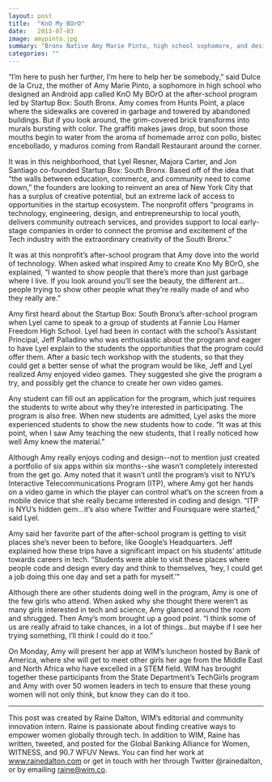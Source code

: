 ```yaml
---
layout: post
title:  "KnO My BOrO"
date:   2013-07-03
image: amypinto.jpg
summary: "Bronx Native Amy Marie Pinto, high school sophomore, and designer of KnO My BOrO, will present her app at WIM's luncheon hosted by Bank of America, where she will get to meet other girls her age from the Middle East and North Africa who have excelled in a STEM field"
categories: ""
---
```


“I’m here to push her further, I’m here to help her be somebody,” said Dulce de la Cruz, the mother of Amy Marie Pinto, a sophomore in high school who designed an Android app called KnO My BOrO at the after-school program led by Startup Box: South Bronx. Amy comes from Hunts Point, a place where the sidewalks are covered in garbage and towered by abandoned buildings.  But if you look around, the grim-covered brick transforms into murals bursting with color. The graffiti makes jaws drop, but soon those mouths begin to water from the aroma of homemade arroz con pollo, bistec encebollado, y maduros coming from Randall Restaurant around the corner.



It was in this neighborhood, that Lyel Resner, Majora Carter, and Jon Santiago co-founded Startup Box: South Bronx. Based off of the idea that “the walls between education, commerce, and community need to come down,” the founders are looking to reinvent an area of New York City that has a surplus of creative potential, but an extreme lack of access to opportunities in the startup ecosystem. The nonprofit offers “programs in technology, engineering, design, and entrepreneurship to local youth, delivers community outreach services, and provides support to local early-stage companies in order to connect the promise and excitement of the Tech industry with the extraordinary creativity of the South Bronx.”



It was at this nonprofit’s after-school program that Amy dove into the world of technology. When asked what inspired Amy to create Kno My BOrO, she explained, “I wanted to show people that there’s more than just garbage where I live. If you look around you’ll see the beauty, the different art…people trying to show other people what they’re really made of and who they really are.”



Amy first heard about the Startup Box: South Bronx’s after-school program when Lyel came to speak to a group of students at Fannie Lou Hamer Freedom High School. Lyel had been in contact with the school’s Assistant Principal, Jeff Palladino who was enthusiastic about the program and eager to have Lyel explain to the students the opportunities that the program could offer them. After a basic tech workshop with the students, so that they could get a better sense of what the program would be like, Jeff and Lyel realized Amy enjoyed video games. They suggested she give the program a try, and possibly get the chance to create her own video games.



Any student can fill out an application for the program, which just requires the students to write about why they’re interested in participating. The program is also free. When new students are admitted, Lyel asks the more experienced students to show the new students how to code. “It was at this point, when I saw Amy teaching the new students, that I really noticed how well Amy knew the material.”



Although Amy really enjoys coding and design--not to mention just created a portfolio of six apps within six months--she wasn’t completely interested from the get go. Amy noted that it wasn’t until the program’s visit to NYU’s Interactive Telecommunications Program (ITP), where Amy got her hands on a video game in which the player can control what’s on the screen from a mobile device that she really became interested in coding and design. “ITP is NYU’s hidden gem…it’s also where Twitter and Foursquare were started,” said Lyel.



Amy said her favorite part of the after-school program is getting to visit places she’s never been to before, like Google’s Headquarters. Jeff explained how these trips have a significant impact on his students’ attitude towards careers in tech. “Students were able to visit these places where people code and design every day and think to themselves, ‘hey, I could get a job doing this one day and set a path for myself.’”



Although there are other students doing well in the program, Amy is one of the few girls who attend. When asked why she thought there weren’t as many girls interested in tech and science, Amy glanced around the room and shrugged. Then Amy’s mom brought up a good point. “I think some of us are really afraid to take chances, in a lot of things…but maybe if I see her trying something, I’ll think I could do it too.”



On Monday, Amy will present her app at WIM’s luncheon hosted by Bank of America, where she will get to meet other girls her age from the Middle East and North Africa who have excelled in a STEM field. WIM has brought together these participants from the State Department’s TechGirls program and Amy with over 50 women leaders in tech to ensure that these young women will not only think, but know they can do it too.


 ______________________________________________________

This post was created by Raine Dalton, WIM’s editorial and community innovation intern. Raine is passionate about finding creative ways to empower women globally through tech. In addition to WIM, Raine has written, tweeted, and posted for the Global Banking Alliance for Women, WITNESS, and 90.7 WFUV News. You can find her work at www.rainedalton.com or get in touch with her through Twitter @rainedalton, or by emailing raine@wim.co.